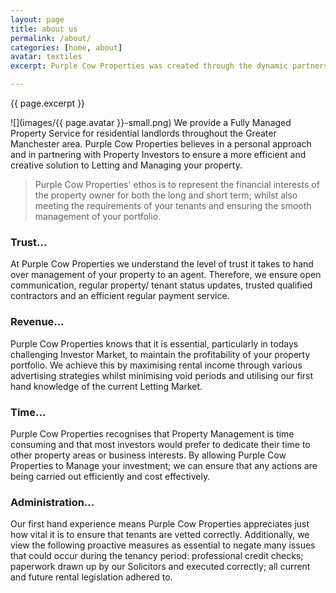 ```yaml
---
layout: page
title: about us
permalink: /about/
categories: [home, about]
avatar: textiles 
excerpt: Purple Cow Properties was created through the dynamic partnership of an experienced Property Investor and a proactive Manchester based Lettings Manager.

---
```

{{ page.excerpt }}

![](images/{{ page.avatar }}-small.png) We provide a Fully Managed Property Service for residential landlords throughout the Greater Manchester area. Purple Cow Properties believes in a personal approach and in partnering with Property Investors to ensure a more efficient and creative solution to Letting and Managing your property.

> Purple Cow Properties' ethos is to represent the financial interests of the property owner for both the long and short term; whilst also meeting the requirements of your tenants and ensuring the smooth management of your portfolio.

### Trust... ###
At Purple Cow Properties we understand the level of trust it takes to hand over management of your property to an agent. Therefore, we ensure open communication, regular property/ tenant status updates, trusted qualified contractors and an efficient regular payment service.

### Revenue... ###
Purple Cow Properties knows that it is essential, particularly in todays challenging Investor Market, to maintain the profitability of your property portfolio. We achieve this by maximising rental income through various advertising strategies whilst minimising void periods and utilising our first hand knowledge of the current Letting Market.

### Time... ###
Purple Cow Properties recognises that Property Management is time consuming and that most investors would prefer to dedicate their time to other property areas or business interests. By allowing Purple Cow Properties to Manage your investment; we can ensure that any actions are being carried out efficiently and cost effectively.

### Administration... ###
Our first hand experience means Purple Cow Properties appreciates just how vital it is to ensure that tenants are vetted correctly. Additionally, we view the following proactive measures as essential to negate many issues that could occur during the tenancy period: professional credit checks; paperwork drawn up by our Solicitors and executed correctly; all current and future rental legislation adhered to.